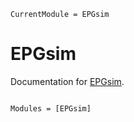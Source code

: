 ```@meta
CurrentModule = EPGsim
```

# EPGsim

Documentation for [EPGsim](https://github.com/aTrotier/EPGsim.jl).

```@index
```

```@autodocs
Modules = [EPGsim]
```
